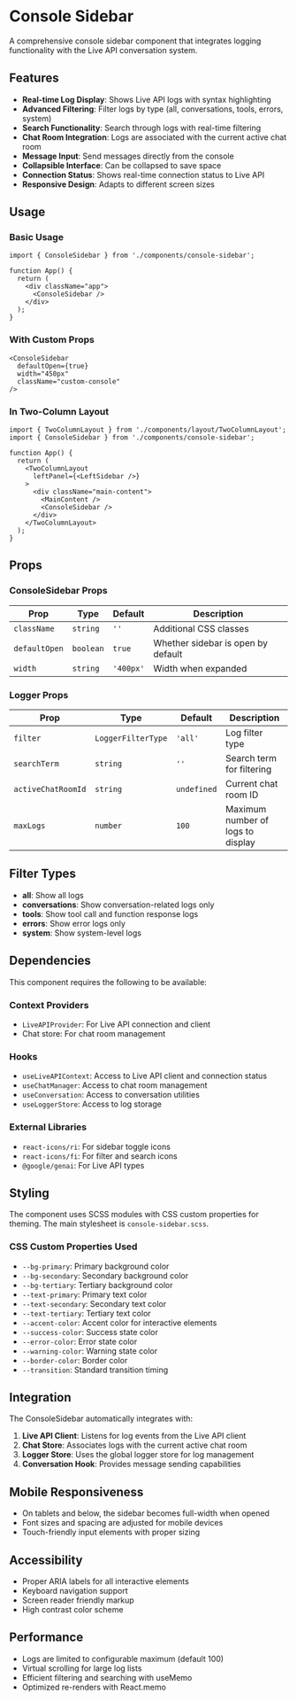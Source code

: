 # Console Sidebar

A comprehensive console sidebar component that integrates logging functionality with the Live API conversation system.

## Features

- **Real-time Log Display**: Shows Live API logs with syntax highlighting
- **Advanced Filtering**: Filter logs by type (all, conversations, tools, errors, system)
- **Search Functionality**: Search through logs with real-time filtering
- **Chat Room Integration**: Logs are associated with the current active chat room
- **Message Input**: Send messages directly from the console
- **Collapsible Interface**: Can be collapsed to save space
- **Connection Status**: Shows real-time connection status to Live API
- **Responsive Design**: Adapts to different screen sizes

## Usage

### Basic Usage

```tsx
import { ConsoleSidebar } from './components/console-sidebar';

function App() {
  return (
    <div className="app">
      <ConsoleSidebar />
    </div>
  );
}
```

### With Custom Props

```tsx
<ConsoleSidebar
  defaultOpen={true}
  width="450px"
  className="custom-console"
/>
```

### In Two-Column Layout

```tsx
import { TwoColumnLayout } from './components/layout/TwoColumnLayout';
import { ConsoleSidebar } from './components/console-sidebar';

function App() {
  return (
    <TwoColumnLayout
      leftPanel={<LeftSidebar />}
    >
      <div className="main-content">
        <MainContent />
        <ConsoleSidebar />
      </div>
    </TwoColumnLayout>
  );
}
```

## Props

### ConsoleSidebar Props

| Prop | Type | Default | Description |
|------|------|---------|-------------|
| `className` | `string` | `''` | Additional CSS classes |
| `defaultOpen` | `boolean` | `true` | Whether sidebar is open by default |
| `width` | `string` | `'400px'` | Width when expanded |

### Logger Props

| Prop | Type | Default | Description |
|------|------|---------|-------------|
| `filter` | `LoggerFilterType` | `'all'` | Log filter type |
| `searchTerm` | `string` | `''` | Search term for filtering |
| `activeChatRoomId` | `string` | `undefined` | Current chat room ID |
| `maxLogs` | `number` | `100` | Maximum number of logs to display |

## Filter Types

- **all**: Show all logs
- **conversations**: Show conversation-related logs only
- **tools**: Show tool call and function response logs
- **errors**: Show error logs only
- **system**: Show system-level logs

## Dependencies

This component requires the following to be available:

### Context Providers
- `LiveAPIProvider`: For Live API connection and client
- Chat store: For chat room management

### Hooks
- `useLiveAPIContext`: Access to Live API client and connection status
- `useChatManager`: Access to chat room management
- `useConversation`: Access to conversation utilities
- `useLoggerStore`: Access to log storage

### External Libraries
- `react-icons/ri`: For sidebar toggle icons
- `react-icons/fi`: For filter and search icons
- `@google/genai`: For Live API types

## Styling

The component uses SCSS modules with CSS custom properties for theming. The main stylesheet is `console-sidebar.scss`.

### CSS Custom Properties Used

- `--bg-primary`: Primary background color
- `--bg-secondary`: Secondary background color
- `--bg-tertiary`: Tertiary background color
- `--text-primary`: Primary text color
- `--text-secondary`: Secondary text color
- `--text-tertiary`: Tertiary text color
- `--accent-color`: Accent color for interactive elements
- `--success-color`: Success state color
- `--error-color`: Error state color
- `--warning-color`: Warning state color
- `--border-color`: Border color
- `--transition`: Standard transition timing

## Integration

The ConsoleSidebar automatically integrates with:

1. **Live API Client**: Listens for log events from the Live API client
2. **Chat Store**: Associates logs with the current active chat room
3. **Logger Store**: Uses the global logger store for log management
4. **Conversation Hook**: Provides message sending capabilities

## Mobile Responsiveness

- On tablets and below, the sidebar becomes full-width when opened
- Font sizes and spacing are adjusted for mobile devices
- Touch-friendly input elements with proper sizing

## Accessibility

- Proper ARIA labels for all interactive elements
- Keyboard navigation support
- Screen reader friendly markup
- High contrast color scheme

## Performance

- Logs are limited to configurable maximum (default 100)
- Virtual scrolling for large log lists
- Efficient filtering and searching with useMemo
- Optimized re-renders with React.memo